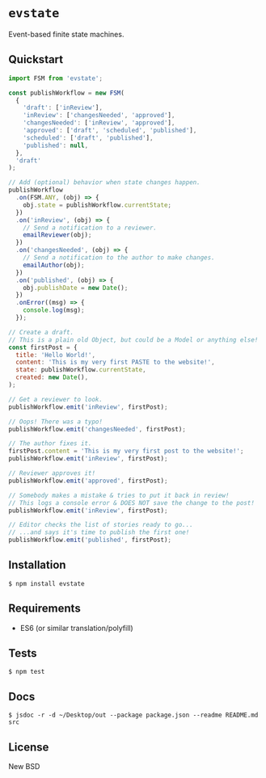 # `evstate`

Event-based finite state machines.


## Quickstart

```js
import FSM from 'evstate';

const publishWorkflow = new FSM(
  {
    'draft': ['inReview'],
    'inReview': ['changesNeeded', 'approved'],
    'changesNeeded': ['inReview', 'approved'],
    'approved': ['draft', 'scheduled', 'published'],
    'scheduled': ['draft', 'published'],
    'published': null,
  },
  'draft'
);

// Add (optional) behavior when state changes happen.
publishWorkflow
  .on(FSM.ANY, (obj) => {
    obj.state = publishWorkflow.currentState;
  })
  .on('inReview', (obj) => {
    // Send a notification to a reviewer.
    emailReviewer(obj);
  })
  .on('changesNeeded', (obj) => {
    // Send a notification to the author to make changes.
    emailAuthor(obj);
  })
  .on('published', (obj) => {
    obj.publishDate = new Date();
  })
  .onError((msg) => {
    console.log(msg);
  });

// Create a draft.
// This is a plain old Object, but could be a Model or anything else!
const firstPost = {
  title: 'Hello World!',
  content: 'This is my very first PASTE to the website!',
  state: publishWorkflow.currentState,
  created: new Date(),
);

// Get a reviewer to look.
publishWorkflow.emit('inReview', firstPost);

// Oops! There was a typo!
publishWorkflow.emit('changesNeeded', firstPost);

// The author fixes it.
firstPost.content = 'This is my very first post to the website!';
publishWorkflow.emit('inReview', firstPost);

// Reviewer approves it!
publishWorkflow.emit('approved', firstPost);

// Somebody makes a mistake & tries to put it back in review!
// This logs a console error & DOES NOT save the change to the post!
publishWorkflow.emit('inReview', firstPost);

// Editor checks the list of stories ready to go...
// ...and says it's time to publish the first one!
publishWorkflow.emit('published', firstPost);
```


## Installation

`$ npm install evstate`


## Requirements

* ES6 (or similar translation/polyfill)


## Tests

`$ npm test`


## Docs

`$ jsdoc -r -d ~/Desktop/out --package package.json --readme README.md src`


## License

New BSD

